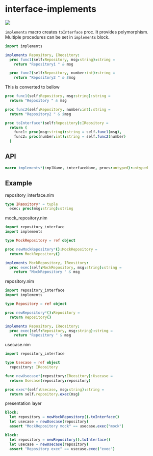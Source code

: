 interface-implements
===

![](https://github.com/itsumura-h/nim-interface-implements/workflows/Build%20and%20test%20Nim/badge.svg)

`implements` macro creates `toInterface` proc. It provides polymorphism.  
Multiple procedures can be set in `implements` block.

```nim
import implements

implements Repository, IReository:
  proc func1(self:Repository, msg:string):string =
    return "Repository1 " & msg

  proc func2(self:Repository, number:int):string =
    return "Repository2 " & $msg
```
This is converted to bellow

```nim
proc func1(self:Repository, msg:string):string =
  return "Repository " & msg

proc func2(self:Repository, number:int):string =
  return "Repository2 " & $msg

proc toInterface*(self:Repository):IReository =
  return (
    func1: proc(msg:string):string = self.func1(msg),
    func2: proc(number:int):string = self.func2(number)
  )
```

## API
```nim
macro implements*(implName, interfaceName, procs:untyped):untyped
```

## Example

repository_interface.nim
```nim
type IReository* = tuple
  exec: proc(msg:string):string
```

mock_repository.nim
```nim
import repository_interface
import implements

type MockRepository = ref object

proc newMockRepository*():MockRepository =
  return MockRepository()

implements MockRepository, IReository:
  proc exec(self:MockRepository, msg:string):string =
    return "MockRepository " & msg
```

repository.nim
```nim
import repository_interface
import implements

type Repository = ref object

proc newRepository*():Repository =
  return Repository()

implements Repository, IReository:
  proc exec(self:Repository, msg:string):string =
    return "Repository " & msg
```

usecase.nim
```nim
import repository_interface

type Usecase = ref object
  repository: IReository

func newUsecase*(repository:IReository):Usecase =
  return Usecase(repository:repository)

proc exec*(self:Usecase, msg:string):string =
  return self.repository.exec(msg)
```

presentation layer
```nim
block:
  let repository = newMockRepository().toInterface()
  let usecase = newUsecase(repository)
  assert "MockRepository mock" == usecase.exec("mock")

block:
  let repository = newRepository().toInterface()
  let usecase = newUsecase(repository)
  assert "Repository exec" == usecase.exec("exec")
```
